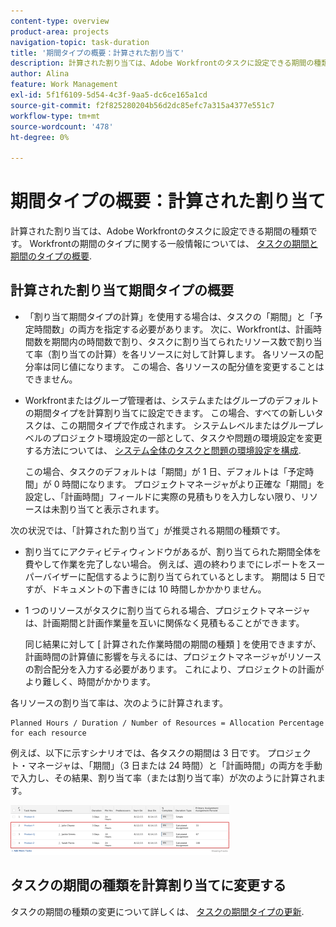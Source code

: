 ```yaml
---
content-type: overview
product-area: projects
navigation-topic: task-duration
title: '期間タイプの概要：計算された割り当て'
description: 計算された割り当ては、Adobe Workfrontのタスクに設定できる期間の種類です。 Workfrontの期間のタイプに関する一般情報については、タスク期間の概要および期間のタイプを参照してください。
author: Alina
feature: Work Management
exl-id: 5f1f6109-5d54-4c3f-9aa5-dc6ce165a1cd
source-git-commit: f2f825280204b56d2dc85efc7a315a4377e551c7
workflow-type: tm+mt
source-wordcount: '478'
ht-degree: 0%

---
```


# 期間タイプの概要：計算された割り当て

計算された割り当ては、Adobe Workfrontのタスクに設定できる期間の種類です。 Workfrontの期間のタイプに関する一般情報については、 [タスクの期間と期間のタイプの概要](../../../manage-work/tasks/taskdurtn/task-duration-and-duration-type.md).

## 計算された割り当て期間タイプの概要

<!--
<p data-mc-conditions="QuicksilverOrClassic.Draft mode">(NOTE: This Hub issue has a powerpoint that highlights information that is useful to users when using Calculated Assignment duration type. I don't think we can use the powerpoint, because it's old. I also don't know if the things they discuss are still relevant, since the PP is from 2015. I've closed the issue, but I'm putting a link here just in case the info is useful. https://hub.workfront.com/issue/5a9dd7d5007d02a8966014557c23cc89/updates)</p>
-->

* 「割り当て期間タイプの計算」を使用する場合は、タスクの「期間」と「予定時間数」の両方を指定する必要があります。 次に、Workfrontは、計画時間数を期間内の時間数で割り、タスクに割り当てられたリソース数で割り当て率（割り当ての計算）を各リソースに対して計算します。 各リソースの配分率は同じ値になります。 この場合、各リソースの配分値を変更することはできません。
* Workfrontまたはグループ管理者は、システムまたはグループのデフォルトの期間タイプを計算割り当てに設定できます。 この場合、すべての新しいタスクは、この期間タイプで作成されます。 システムレベルまたはグループレベルのプロジェクト環境設定の一部として、タスクや問題の環境設定を変更する方法については、 [システム全体のタスクと問題の環境設定を構成](../../../administration-and-setup/set-up-workfront/configure-system-defaults/set-task-issue-preferences.md).

   この場合、タスクのデフォルトは「期間」が 1 日、デフォルトは「予定時間」が 0 時間になります。 プロジェクトマネージャがより正確な「期間」を設定し、「計画時間」フィールドに実際の見積もりを入力しない限り、リソースは未割り当てと表示されます。

次の状況では、「計算された割り当て」が推奨される期間の種類です。

* 割り当てにアクティビティウィンドウがあるが、割り当てられた期間全体を費やして作業を完了しない場合。 例えば、週の終わりまでにレポートをスーパーバイザーに配信するように割り当てられているとします。 期間は 5 日ですが、ドキュメントの下書きには 10 時間しかかかりません。
* 1 つのリソースがタスクに割り当てられる場合、プロジェクトマネージャは、計画期間と計画作業量を互いに関係なく見積もることができます。

   同じ結果に対して [ 計算された作業時間の期間の種類 ] を使用できますが、計画時間の計算値に影響を与えるには、プロジェクトマネージャがリソースの割合配分を入力する必要があります。 これにより、プロジェクトの計画がより難しく、時間がかかります。

各リソースの割り当て率は、次のように計算されます。

```
Planned Hours / Duration / Number of Resources = Allocation Percentage for each resource
```

例えば、以下に示すシナリオでは、各タスクの期間は 3 日です。 プロジェクト・マネージャは、「期間」（3 日または 24 時間）と「計画時間」の両方を手動で入力し、その結果、割り当て率（または割り当て率）が次のように計算されます。

![](assets/calcassign-350x80.png)

## タスクの期間の種類を計算割り当てに変更する

タスクの期間の種類の変更について詳しくは、 [タスクの期間タイプの更新](../../../manage-work/tasks/taskdurtn/update-duration-type-of-task.md).

<!--
<p data-mc-conditions="QuicksilverOrClassic.Draft mode">(NOTE: replaced with new article linked above)</p>
-->

<!--
<ol data-mc-conditions="QuicksilverOrClassic.Draft mode">
<li value="1">Go to a task for which you want to change the Duration Type.</li>
<li value="2"> <p data-mc-conditions="QuicksilverOrClassic.Quicksilver">Click <strong>Task Details</strong> in the left panel, then in the Overview area double click <strong>Duration Type</strong>. </p> </li>
<li value="3">Select <strong>Calculated Assignment</strong> from the drop-down menu.</li>
<li value="4">Click <strong>Save</strong> <strong>Changes</strong>.</li>
</ol>
-->
